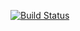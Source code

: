[![Build Status](https://travis-ci.org/UintaGroup/blendtec-mobile.svg?branch=master)](https://travis-ci.org/UintaGroup/blendtec-mobile)